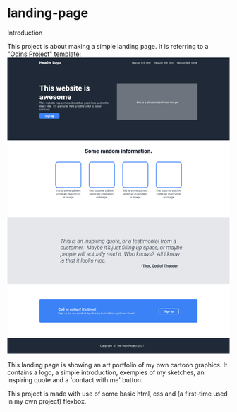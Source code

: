 # landing-page

Introduction

This project is about making a simple landing page. It is referring to a "Odins Project" template:
![Alt text](image.png)

This landing page is showing an art portfolio of my own cartoon graphics. It contains a logo, a simple introduction, exemples of my sketches, an inspiring quote and a 'contact with me' button.

This project is made with use of some basic html, css and (a first-time used in my own project) flexbox.